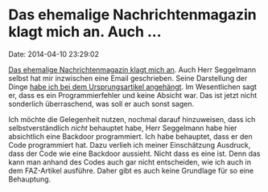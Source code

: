 Das ehemalige Nachrichtenmagazin klagt mich an. Auch \...
=========================================================

Date: 2014-04-10 23:29:02

[Das ehemalige Nachrichtenmagazin klagt mich
an](http://spiegel.de/article.do?id=963774). Auch Herr Seggelmann selbst
hat mir inzwischen eine Email geschrieben. Seine Darstellung der Dinge
[habe ich bei dem Ursprungsartikel
angehängt](http://blog.fefe.de/?ts=adba343f). Im Wesentlichen sagt er,
dass es ein Programmierfehler und keine Absicht war. Das ist jetzt nicht
sonderlich überraschend, was soll er auch sonst sagen.

Ich möchte die Gelegenheit nutzen, nochmal darauf hinzuweisen, dass ich
selbstverständlich *nicht* behauptet habe, Herr Seggelmann habe hier
absichtlich eine Backdoor programmiert. Ich habe behauptet, dass er den
Code programmiert hat. Dazu verlieh ich meiner Einschätzung Ausdruck,
dass der Code wie eine Backdoor aussieht. Nicht dass es eine ist. Denn
das kann man anhand des Codes auch gar nicht entscheiden, wie ich auch
in dem FAZ-Artikel ausführe. Daher gibt es auch keine Grundlage für so
eine Behauptung.
